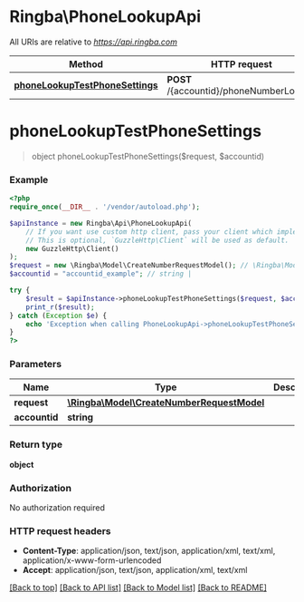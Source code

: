 # Ringba\PhoneLookupApi

All URIs are relative to *https://api.ringba.com*

Method | HTTP request | Description
------------- | ------------- | -------------
[**phoneLookupTestPhoneSettings**](PhoneLookupApi.md#phoneLookupTestPhoneSettings) | **POST** /{accountid}/phoneNumberLookup | 


# **phoneLookupTestPhoneSettings**
> object phoneLookupTestPhoneSettings($request, $accountid)



### Example
```php
<?php
require_once(__DIR__ . '/vendor/autoload.php');

$apiInstance = new Ringba\Api\PhoneLookupApi(
    // If you want use custom http client, pass your client which implements `GuzzleHttp\ClientInterface`.
    // This is optional, `GuzzleHttp\Client` will be used as default.
    new GuzzleHttp\Client()
);
$request = new \Ringba\Model\CreateNumberRequestModel(); // \Ringba\Model\CreateNumberRequestModel | 
$accountid = "accountid_example"; // string | 

try {
    $result = $apiInstance->phoneLookupTestPhoneSettings($request, $accountid);
    print_r($result);
} catch (Exception $e) {
    echo 'Exception when calling PhoneLookupApi->phoneLookupTestPhoneSettings: ', $e->getMessage(), PHP_EOL;
}
?>
```

### Parameters

Name | Type | Description  | Notes
------------- | ------------- | ------------- | -------------
 **request** | [**\Ringba\Model\CreateNumberRequestModel**](../Model/CreateNumberRequestModel.md)|  |
 **accountid** | **string**|  |

### Return type

**object**

### Authorization

No authorization required

### HTTP request headers

 - **Content-Type**: application/json, text/json, application/xml, text/xml, application/x-www-form-urlencoded
 - **Accept**: application/json, text/json, application/xml, text/xml

[[Back to top]](#) [[Back to API list]](../../README.md#documentation-for-api-endpoints) [[Back to Model list]](../../README.md#documentation-for-models) [[Back to README]](../../README.md)

